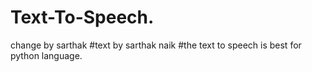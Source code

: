 # Text-To-Speech.
change by sarthak 
#text by sarthak naik
#the text to speech is best for python language.

